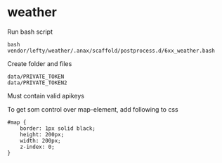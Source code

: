 # weather


Run bash script
```
bash vendor/lefty/weather/.anax/scaffold/postprocess.d/6xx_weather.bash
```

Create folder and files
```
data/PRIVATE_TOKEN
data/PRIVATE_TOKEN2
```
Must contain valid apikeys 


To get som control over map-element, add following to css

```
#map {
    border: 1px solid black;
    height: 200px;
    width: 200px;
    z-index: 0;
}
```